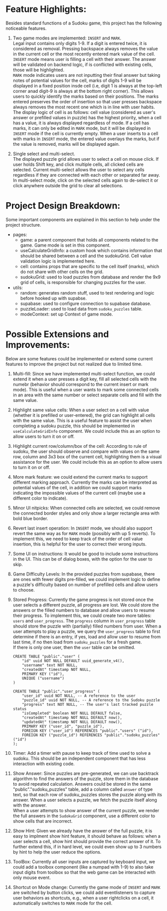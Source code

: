 # Feature Highlights:
Besides standard functions of a Sudoku game, this project has the following noticeable features.
1. Two game modes are implemented: `INSERT` and `MARK`.   
Legal input contains only digits 1-9. If a digit is entered twice, it is considered as removal. Pressing backspace always removes the value in the current cell or the most recently entered mark value of the cell.   
`INSERT` mode means user is filling a cell with their answer. The answer will be validated on backend logic, if is conflicted with existing cells, those will be highlighted.  
`MARK` mode indicates users are not inputting their final answer but taking notes of potential values for the cell, marks of digits 1-9 will be displayed in a fixed position insde cell (i.e, digit 1 is always at the top-left corner anad digit-9 is always at the bottom right corner). This allows users to quickly identify the marks based on their positions.
The marks entered preserves the order of insertion so that user presses backspace always removes the most recent one which is in line with user habits.  
The display logic of cell is as follows: cell value (considered as user's answer or prefilled values in puzzle) has the highest priority, when a cell has a value, it is always displayed regardless of mode. If a cell has marks, it can only be edited in `MARK` mode, but it will be displayed in `INSERT` mode if the cell is currently empty. When a user inserts to a cell with marks in `INSERT` mode, the entered value overlays the marks, but if the value is removed, marks will be displayed again.

1. Single select and multi-select.  
The displayed puzzle grid allows user to select a cell on mouse click. If user holds Shift key, and click multiple cells, all clicked cells are selected.
Current multi-select allows the user to select any cells regardless if they are connected with each other or separated far away. In multi-select mode, click on the selected cells again to de-select it or click anywhere outside the grid to clear all selections.

# Project Design Breakdown:  
Some important components are explained in this section to help under the project structure.
- pages:
  - game: a parent component that holds all components related to the game. Game mode is set in this component.
  - useCalculateGridInfo: a custom hook which contains information that should be shared between a cell and the sudokuGrid. Cell value validation logic is implemented here.
  - cell: contains props that are specific to the cell itself (marks), which do not share with other cells on the grid.
  - sudokuGrid: used to load puzzles from database and render the 9x9 grid of cells, is responsible for changing puzzles for the user.
- utils:  
  - random: generates random stuff, used to test rendering and logic before hooked up with supabse.  
  - supabase: used to configure connection to supabase database.  
  - puzzleLoader: used to load data from `sudoku_puzzles` table.  
  - modeContext: set up Context of game mode.

# Possible Extensions and Improvements:
Below are some features could be implemented or extend some current features to improve the project but not realized due to limited time.
1. Multi-fill: Since we have implemented multi-select function, we could extend it when a user presses a digit key, fill all selected cells with the numebr (behavior should correspond to the current insert or mark mode). This is useful when a user wants to mark some connected cells in an area with the same number or select separate cells and fill with the same value.

1. Highlight same value cells: When a user select on a cell with value (whether it is prefilled or user-entered), the grid can highlight all cells with the same value. This is a useful feature to assist the user when completing a sudoku puzzle, this should be implemented in `useCalculateGridInfo` component. We could include this as an option to allow users to turn it on or off.

1. Highlight current row/column/box of the cell: According to rule of sudoku, the user should observe and compare with values on the same row, column and 3x3 box of the current cell, highlighting them is a visual assistance for the user. We could include this as an option to allow users to turn it on or off.

1. More mark feature: we could extend the current marks to support different marking approach. Currently the marks can be interpreted as potential values of the cell, in addition we could support marks indicating the impossible values of the current cell (maybe use a different color to indicate).

1. Minor UI nitpicks: When connected cells are selected, we could remove the connected border styles and only show a larger rectangle area with bold blue border.

1. Revert last insert operation: In `INSERT` mode, we should also support revert the same way as for `MARK` mode (possibly with up 5 reverts). To implement this, we need to keep track of the order of cell value insertion, this is helpful for the user to correct their wrong inputs.

1. Some UI on instructions: It would be good to include some instructions in the UI. This can be of dialog boxes, with the option for the user to skip.

1. Game Difficulty Levels: In the provided puzzles from supabase, there are ones with fewer digits pre-filled, we could implement logic to define a puzzle's difficulty based on number of prefilled cells and allow users to choose.

1. Stored Progress: Currently the game progress is not stored once the user selects a different puzzle, all progress are lost. We could store the answers or the filled numbers to database and allow users to resume their progress. To implement this, we could create two more tables: `users` and `user_progress`. The `progress` column in `user_progress` table should store the puzzle with (partially) filled numbers from user. When a user attempts to play a puzzle, we query the `user_progress` table to first determine if there is an entry, if yes, load and allow user to resume from last time, if no then load from `sudoku_puzzles` for a fresh game.  
If there is only one user, then the `user` table can be omitted.
    ```
    CREATE TABLE "public"."user" (
        "id" uuid NOT NULL DEFAULT uuid_generate_v4(),
        "username" text NOT NULL,
        "createdAt" timestamp NOT NULL,
        PRIMARY KEY ("id"),
        UNIQUE ("username")
    )

    CREATE TABLE "public"."user_progress" (
        "user_id" uuid NOT NULL, -- A reference to the user
        "puzzle_id" uuid NOT NULL, -- A reference to the Sudoku puzzle
        "progress" text NOT NULL, -- The user's last tracked puzzle status
        "isCompleted" boolean NOT NULL DEFAULT false, 
        "createdAt" timestamp NOT NULL DEFAULT now(),
        "updatedAt" timestamp NOT NULL DEFAULT now(),
        PRIMARY KEY ("user_id", "puzzle_id"),
        FOREIGN KEY ("user_id") REFERENCES "public"."users" ("id"),
        FOREIGN KEY ("puzzle_id") REFERENCES "public"."sudoku_puzzles" ("id")
    );
    ```

1. Timer: Add a timer with pause to keep track of time used to solve a sudoku. This should be an independent component that has less interaction with existing code.

1. Show Answer: Since puzzles are pre-generated, we can use backtrack algorithm to find the answers of the puzzle, store them in the database to avoid repeated calculation. Answers could be stored in the same "public"."sudoku_puzzles" table, add a column called `answer` of type text, so that each row of sudoku_puzzles stores the puzzle along with its answer. When a user selects a puzzle, we fetch the puzzle itself along with the answer.   
When a user attempts to show answer of the current puzzle, we render the full answers in the `SudokuGrid` component, use a different color to show cells that are incorrect.  

1. Show Hint: Given we already have the answer of the full puzzle, it is easy to implment show hint feature, it should behave as follows: when a user selects a cell, show hint should provide the correct answer of it. To further extend this, if in hard level, we could even show up to 3 numbers by hint to help the user reduce the options.

1. ToolBox: Currently all user inputs are captured by keyboard input, we could add a toolbox component (like a numpad with 1-9) to also take input digits from toolbox so that the web game can be interacted with only mouse event.

1. Shortcut on Mode change: Currently the game mode of `INSERT` and `MARK` are switched by button clicks, we could add eventlisteners to capture user behaviors as shortcuts, e.g., when a user rightclicks on a cell, it automatically switches to `MARK` mode for the cell.
